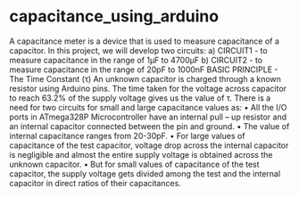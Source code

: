 # capacitance_using_arduino
A capacitance meter is a device that is used to measure capacitance of a capacitor. 
In this project, we will develop two circuits:
a) CIRCUIT1 - to measure capacitance in the range of 1µF to 4700µF
b) CIRCUIT2 - to measure capacitance in the range of 20pF to 1000nF
BASIC PRINCIPLE - The Time Constant (τ)
An unknown capacitor is charged through a known resistor using Arduino pins. The time taken for the
voltage across capacitor to reach 63.2% of the supply voltage gives us the value of τ.
There is a need for two circuits for small and large capacitance values as:
• All the I/O ports in ATmega328P Microcontroller have an internal pull – up resistor and an internal
capacitor connected between the pin and ground.
• The value of internal capacitance ranges from 20-30pF.
• For large values of capacitance of the test capacitor, voltage drop across the internal capacitor is
negligible and almost the entire supply voltage is obtained across the unknown capacitor.
• But for small values of capacitance of the test capacitor, the supply voltage gets divided among the test
and the internal capacitor in direct ratios of their capacitances.
